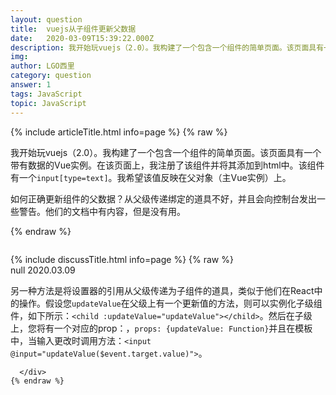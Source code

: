 ```yaml
---
layout: question
title:  vuejs从子组件更新父数据
date:   2020-03-09T15:39:22.000Z
description: 我开始玩vuejs（2.0）。我构建了一个包含一个组件的简单页面。该页面具有一个带有数据的Vue实例。在该页面上，我注册了该组件并将其添加到html中。该...
img: 
author: LGO西里
category: question
answer: 1
tags: JavaScript
topic: JavaScript
---
```

<div class="article-root">
  <div class="article">
    {% include articleTitle.html info=page %}
    {% raw %}
    <div class="article-content"><p><font style="vertical-align: inherit;"><font style="vertical-align: inherit;">我开始玩vuejs（2.0）。</font><font style="vertical-align: inherit;">我构建了一个包含一个组件的简单页面。</font><font style="vertical-align: inherit;">该页面具有一个带有数据的Vue实例。</font><font style="vertical-align: inherit;">在该页面上，我注册了该组件并将其添加到html中。</font><font style="vertical-align: inherit;">该组件有一个</font></font><code>input[type=text]</code><font style="vertical-align: inherit;"><font style="vertical-align: inherit;">。</font><font style="vertical-align: inherit;">我希望该值反映在父对象（主Vue实例）上。</font></font></p>

<p><font style="vertical-align: inherit;"><font style="vertical-align: inherit;">如何正确更新组件的父数据？</font><font style="vertical-align: inherit;">从父级传递绑定的道具不好，并且会向控制台发出一些警告。</font><font style="vertical-align: inherit;">他们的文档中有内容，但是没有用。</font></font></p></div>
    {% endraw %}
  </div>
  <p style="height: 0;width:0;overflow: hidden;"> 第370篇《vuejs从子组件更新父数据》来自Winter(https://github.com/aiyld/aiyld.github.io)的站点</p>
  <div class="discuss-wrapper">
    {% include discussTitle.html info=page %}
    {% raw %}
    <div class="discuss-item">
        <div class="discuss-parent">
          <div class="discuss-meta">
            <span class="discuss-user">null</span>
            <span class="discuss-time">2020.03.09</span>
          </div>
          <div class="discuss-comment"><p><font style="vertical-align: inherit;"><font style="vertical-align: inherit;">另一种方法是将设置器的引用从父级传递为子组件的道具，类似于他们在React中的操作。</font><font style="vertical-align: inherit;">假设您</font></font><code>updateValue</code><font style="vertical-align: inherit;"><font style="vertical-align: inherit;">在父级上</font><font style="vertical-align: inherit;">有一个</font><font style="vertical-align: inherit;">更新值的方法，则可以实例化子级组件，如下所示：</font></font><code>&lt;child :updateValue="updateValue"&gt;&lt;/child&gt;</code><font style="vertical-align: inherit;"><font style="vertical-align: inherit;">。</font><font style="vertical-align: inherit;">然后在子级上，您将有一个对应的prop：，</font></font><code>props: {updateValue: Function}</code><font style="vertical-align: inherit;"><font style="vertical-align: inherit;">并且在模板中，当输入更改时调用方法：</font></font><code>&lt;input @input="updateValue($event.target.value)"&gt;</code><font style="vertical-align: inherit;"><font style="vertical-align: inherit;">。</font></font></p></div>
        </div>
        
      </div>
    {% endraw %}
  </div>
<div>
